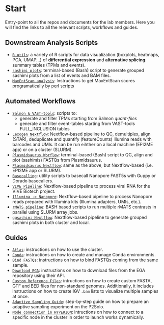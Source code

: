 # Start

Entry-point to all the repos and documents for the lab members. Here you will find the links to all the relevant scripts, workflows and guides.

## Downstream Analysis Scripts

- [`R utils`](https://github.com/blazquezlab/R-utils): a variety of R scripts for data visualization (boxplots, heatmaps, PCA, UMAP...) of **differential expression** and **alternative splicing** summary tables (TPMs and events).
- [`sashimi plots`](https://github.com/meryhidalgo/sashimiplots): terminal-based (Bash) script to generate grouped sashimi plots from a list of events and BAM files.
- [`MaxEntScan analysis`](https://github.com/blazquezlab/MaxEntScan): Instructions to get MaxEntScan scores programatically by perl scripts


## Automated Workflows

- [`Salmon & VAST-tools`](https://github.com/blazquezlab/Salmon-VAST_tools): scripts to:
  - generate and filter TPMs starting from Salmon *quant-files*
  - generate and filter event-tables starting from VAST-tools FULL_INCLUSION tables
- [`Lexogen Nextflow`](https://github.com/blazquezlab/lexogen_pipeline): Nextflow-based pipeline to QC, demultiplex, align (STAR), deduplicate and quantify (featureCounts) Illumina reads with barcodes and UMIs. It can be run eihther on a local machine (EPI2ME app) or on a cluster (SLURM).
- [`Plasmidsaurus Worflow`](https://github.com/blazquezlab/plasmidsaurus_workflow): terminal-based (Bash) script to QC, align and plot (sashimis) FASTQs from Plasmidsaurus.
- [`Plasmidsaurus Nextflow`](https://github.com/blazquezlab/plasmidsaurus_nextflow): same as the above, but Nextflow-based (i.e. EPI2ME app or SLURM).
- [`Basecalling`](https://github.com/blazquezlab/basecalling): utility scripts to basecall Nanopore FAST5s with Guppy or Dorado basecallers.
- [`VIVE Pipeline`](https://github.com/blazquezlab/vive-pipeline): Nextflow-based pipeline to process viral RNA for the VIVE Biotech project.
- [`Illumina -> Nanopore`](https://github.com/blazquezlab/illumina2nanopore): Nextflow-based pipeline to process Nanopore reads prepared with Illumina kits (Illumina adapters, UMIs, etc.).
- [`rMATS pipeline`](https://github.com/blazquezlab/rmats_pipeline): BASH based scripts to run multiple rMATS contrasts in parallel using SLURM array jobs.
- [`ggsashimi Nextflow`](https://github.com/blazquezlab/ggsashimi_nextflow): Nextflow-based pipeline to generate grouped sashimi plots in both cluster and local. 


## Guides

- [`Atlas`](https://github.com/blazquezlab/1-Access-to-Atlas-and-Instructions): instructions on how to use the cluster.
- [`Conda`](https://github.com/blazquezlab/conda_envs): instructions on how to create and manage Conda environments.
- [`Bind FASTQs`](https://github.com/blazquezlab/binding_FASTQs): instructions on how to bind FASTQs coming from the same sample.
- [`Download EGA`](https://github.com/blazquezlab/download_pyega): instructions on how to download files from the EGA repository using their API.
- [`Custom Reference Files`](https://github.com/blazquezlab/custom_references): intructions on how to create custom FASTA, GTF and BED files for non-standard genomes. Additionally, it includes instructions on how to create IGV `.bam` lists to visualize multiple samples at once.
- [`Adaptive Sampling Guide`](https://github.com/blazquezlab/adaptive_sampling): step-by-step guide on how to prepare an adaptive sampling experiment on the P2Solo.
- [`Node connection in HYPERION`](https://github.com/blazquezlab/node_connection): intructions on how to connect to a specific node in the cluster in order to launch works dynamically.

